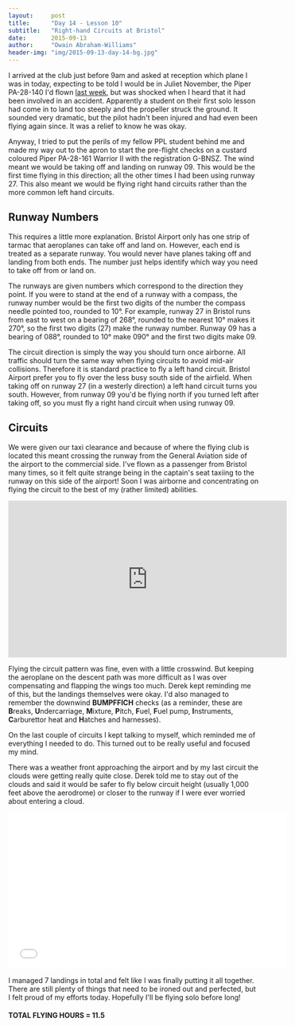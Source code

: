 ```yaml
---
layout:     post
title:      "Day 14 - Lesson 10"
subtitle:   "Right-hand Circuits at Bristol"
date:       2015-09-13
author:     "Owain Abraham-Williams"
header-img: "img/2015-09-13-day-14-bg.jpg"
---
```


I arrived at the club just before 9am and asked at reception which plane I was in today,
expecting to be told I would be in Juliet November, the Piper PA-28-140 I'd flown
[last week](/2015/09/06/day-13-lesson-9/), but was shocked when I heard that it had been
involved in an accident. Apparently a student on their first solo lesson had come in to
land too steeply and the propeller struck the ground. It sounded very dramatic, but the
pilot hadn't been injured and had even been flying again since. It was a relief to know he
was okay.

Anyway, I tried to put the perils of my fellow PPL student behind me and made my way out
to the apron to start the pre-flight checks on a custard coloured Piper PA-28-161 Warrior
II with the registration G-BNSZ. The wind meant we would be taking off and landing on
runway 09. This would be the first time flying in this direction; all the other times I
had been using runway 27. This also meant we would be flying right hand circuits rather
than the more common left hand circuits.

## Runway Numbers

This requires a little more explanation. Bristol Airport only has one strip of tarmac that
aeroplanes can take off and land on. However, each end is treated as a separate runway.
You would never have planes taking off and landing from both ends. The number just helps
identify which way you need to take off from or land on.

The runways are given numbers which correspond to the direction they point. If you were to
stand at the end of a runway with a compass, the runway number would be the first two
digits of the number the compass needle pointed too, rounded to 10&deg;. For example,
runway 27 in Bristol runs from east to west on a bearing of 268&deg;, rounded to the
nearest 10&deg; makes it 270&deg;, so the first two digits (27) make the runway number.
Runway 09 has a bearing of 088&deg;, rounded to 10&deg; make 090&deg; and the first two
digits make 09.

The circuit direction is simply the way you should turn once airborne. All traffic should
turn the same way when flying circuits to avoid mid-air collisions. Therefore it is
standard practice to fly a left hand circuit. Bristol Airport prefer you to fly over the
less busy south side of the airfield. When taking off on runway 27 (in a westerly
direction) a left hand circuit turns you south. However, from runway 09 you'd be flying
north if you turned left after taking off, so you must fly a right hand circuit when
using runway 09.

## Circuits

We were given our taxi clearance and because of where the flying club is located this
meant crossing the runway from the General Aviation side of the airport to the commercial
side. I've flown as a passenger from Bristol many times, so it felt quite strange being in
the captain's seat taxiing to the runway on this side of the airport! Soon I was airborne
and concentrating on flying the circuit to the best of my (rather limited) abilities.

<iframe width="560" height="315" src="https://www.youtube.com/embed/QYpxLxabdzg" frameborder="0" allowfullscreen></iframe>

Flying the circuit pattern was fine, even with a little crosswind. But keeping the
aeroplane on the descent path was more difficult as I was over compensating and flapping
the wings too much. Derek kept reminding me of this, but the landings themselves were
okay. I'd also managed to remember the downwind **BUMPFFICH** checks (as a reminder, these
are **B**reaks, **U**ndercarriage, **M**ixture, **P**itch, **F**uel, **F**uel pump,
**I**nstruments, **C**arburettor heat and **H**atches and harnesses).

On the last couple of circuits I kept talking to myself, which reminded me of everything I
needed to do. This turned out to be really useful and focused my mind.

There was a weather front approaching the airport and by my last circuit the clouds were
getting really quite close. Derek told me to stay out of the clouds and said it would
be safer to fly below circuit height (usually 1,000 feet above the aerodrome) or closer to
the runway if I were ever worried about entering a cloud.

<iframe width="560" height="315" src="/maps/2015-09-13-day-14-lesson-10-map.html" frameborder="0"></iframe>

I managed 7 landings in total and felt like I was finally putting it all together. There
are still plenty of things that need to be ironed out and perfected, but I felt proud of
my efforts today. Hopefully I'll be flying solo before long!

#### TOTAL FLYING HOURS = 11.5